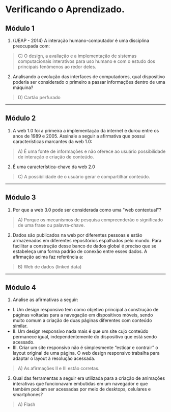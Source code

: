# Verificando o Aprendizado.

## Módulo 1

1. (UEAP - 2014) A interação humano-computador é uma disciplina preocupada com:
> C) O design, a avaliação e a implementação de sistemas computacionais interativos para uso humano e com o estudo dos principais fenômenos ao redor deles.

2. Analisando a evolução das interfaces de computadores, qual dispositivo poderia ser considerado o primeiro a passar informações dentro de uma máquina?
> D) Cartão perfurado
---
## Módulo 2
1. A web 1.0 foi a primeira a implementação da internet e durou entre os anos de 1989 e 2005. Assinale a seguir a afirmativa que possui características marcantes da web 1.0:
> A) É uma fonte de informações e não oferece ao usuário possibilidade de interação e criação de conteúdo.

2. É uma característica-chave da web 2.0
> C) A possibilidade de o usuário gerar e compartilhar conteúdo.
---
## Módulo 3
1. Por que a web 3.0 pode ser considerada como uma "web contextual"?
> A) Porque os mecanismos de pesquisa compreenderão o significado de uma frase ou palavra-chave.
2. Dados são publicados na web por diferentes pessoas e estão armazenados em diferentes repositórios espalhados pelo mundo. Para facilitar a construção desse banco de dados global é preciso que se estabeleça uma forma padrão de conexão entre esses dados. A afirmação acima faz referência a:
> B) Web de dados (linked data)
---
## Módulo 4
1. Analise as afirmativas a seguir:
* I. Um design responsivo tem como objetivo principal a construção de páginas voltadas para a navegação em dispositivos móveis, sendo muito comum a criação de duas páginas diferentes com conteúdo similar.
* II. Um design responsivo nada mais é que um site cujo conteúdo permanece igual, independentemente do dispositivo que está sendo acessado.
* III. Criar um site responsivo não é simplesmente “esticar e contrair” o layout original de uma página. O web design responsivo trabalha para adaptar o layout à resolução acessada.
> A) As afirmações II e III estão corretas.
2. Qual das ferramentas a seguir era utilizada para a criação de animações interativas que funcionavam embutidas em um navegador e que também podiam ser acessadas por meio de desktops, celulares e smartphones?
> A) Flash
